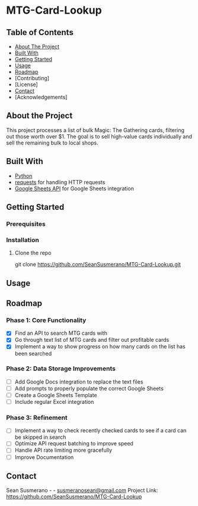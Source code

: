 # MTG-Card-Lookup

## Table of Contents
- [About The Project](#about-the-project)
- [Built With](#built-with)
- [Getting Started](#getting-started)
- [Usage](#usage)
- [Roadmap](#roadmap)
- [Contributing]
- [License]
- [Contact](#contact)
- [Acknowledgements]

## About the Project
This project processes a list of bulk Magic: The Gathering cards, filtering out those worth over $1. 
The goal is to sell high-value cards individually and sell the remaining bulk to local shops.

## Built With
- [Python](https://www.python.org/)
- [requests](https://requests.readthedocs.io/en/latest/) for handling HTTP requests
- [Google Sheets API](https://developers.google.com/sheets) for Google Sheets integration

## Getting Started

### Prerequisites

### Installation

1. Clone the repo
   
   git clone https://github.com/SeanSusmerano/MTG-Card-Lookup.git

## Usage

## Roadmap

### Phase 1: Core Functionality
- [x] Find an API to search MTG cards with
- [x] Go through text list of MTG cards and filter out profitable cards
- [x] Implement a way to show progress on how many cards on the list has been searched

### Phase 2: Data Storage Improvements
- [ ] Add Google Docs integration to replace the text files
- [ ] Add prompts to properly populate the correct Google Sheets
- [ ] Create a Google Sheets Template
- [ ] Include regular Excel integration

### Phase 3: Refinement
- [ ] Implement a way to check recently checked cards to see if a card can be skipped in search
- [ ] Optimize API request batching to improve speed
- [ ] Handle API rate limiting more gracefully
- [ ] Improve Documentation

## Contact
Sean Susmerano - - susmeranosean@gmail.com
Project Link: https://github.com/SeanSusmerano/MTG-Card-Lookup
